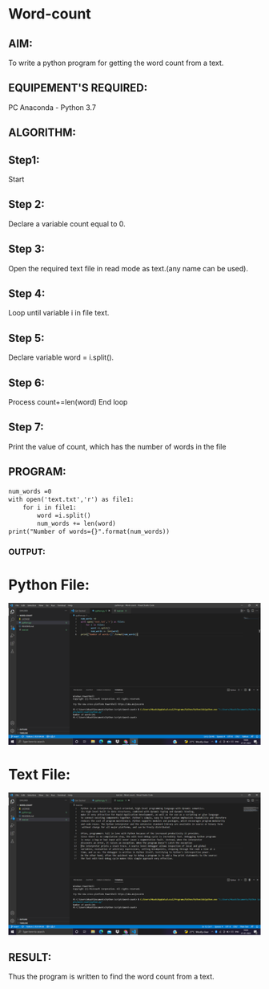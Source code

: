 # Word-count
## AIM:
To write a python program for getting the word count from a text.
## EQUIPEMENT'S REQUIRED: 
PC
Anaconda - Python 3.7
## ALGORITHM: 
## Step1:
Start

## Step 2:
Declare a variable count equal to 0.

## Step 3:
Open the required text file in read mode as text.(any name can be used).

## Step 4:
Loop until variable i in file text.

## Step 5:
Declare variable word = i.split().

## Step 6:
Process count+=len(word) End loop

## Step 7:
Print the value of count, which has the number of words in the file 

## PROGRAM:
```
num_words =0
with open('text.txt','r') as file1:
    for i in file1:
        word =i.split()
        num_words += len(word)
print("Number of words={}".format(num_words))
```

### OUTPUT:
# Python File:
![](py.png)
# Text File:
![](txt.png)

## RESULT:
Thus the program is written to find the word count from a text.
